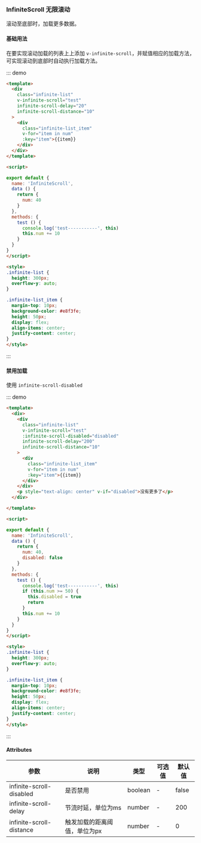 

### InfiniteScroll 无限滚动
滚动至底部时，加载更多数据。

#### 基础用法
在要实现滚动加载的列表上上添加 `v-infinite-scroll`，并赋值相应的加载方法，可实现滚动到底部时自动执行加载方法。

::: demo
```html
<template>
  <div
    class="infinite-list"
    v-infinite-scroll="test"
    infinite-scroll-delay="20"
    infinite-scroll-distance="10"
  >
    <div
      class="infinite-list_item"
      v-for="item in num"
      :key="item">{{item}}
    </div>
  </div>
</template>

<script>

export default {
  name: 'InfiniteScroll',
  data () {
    return {
      num: 40
    }
  },
  methods: {
    test () {
      console.log('test-----------', this)
      this.num += 10
    }
  }
}
</script>

<style>
.infinite-list {
  height: 300px;
  overflow-y: auto;
}

.infinite-list_item {
  margin-top: 10px;
  background-color: #e8f3fe;
  height: 50px;
  display: flex;
  align-items: center;
  justify-content: center;
}
</style>
```
:::

#### 禁用加载
使用 `infinite-scroll-disabled`

::: demo
```html
<template>
  <div>
    <div
      class="infinite-list"
      v-infinite-scroll="test"
      :infinite-scroll-disabled="disabled"
      infinite-scroll-delay="200"
      infinite-scroll-distance="10"
    >
      <div
        class="infinite-list_item"
        v-for="item in num"
        :key="item">{{item}}
      </div>
    </div>
    <p style="text-align: center" v-if="disabled">没有更多了</p>
  </div>

</template>

<script>

export default {
  name: 'InfiniteScroll',
  data () {
    return {
      num: 40,
      disabled: false
    }
  },
  methods: {
    test () {
      console.log('test-----------', this)
      if (this.num >= 50) {
        this.disabled = true
        return
      }
      this.num += 10
    }
  }
}
</script>

<style>
.infinite-list {
  height: 300px;
  overflow-y: auto;
}

.infinite-list_item {
  margin-top: 10px;
  background-color: #e8f3fe;
  height: 50px;
  display: flex;
  align-items: center;
  justify-content: center;
}
</style>
```
:::


#### Attributes

| 参数           | 说明                           | 类型      | 可选值                               | 默认值  |
| -------------- | ------------------------------ | --------- | ------------------------------------ | ------- |
| infinite-scroll-disabled | 是否禁用           | boolean      | - |false |
| infinite-scroll-delay   | 节流时延，单位为ms   | number       |   - |200   |
| infinite-scroll-distance| 触发加载的距离阈值，单位为px | number   |- |0 |

